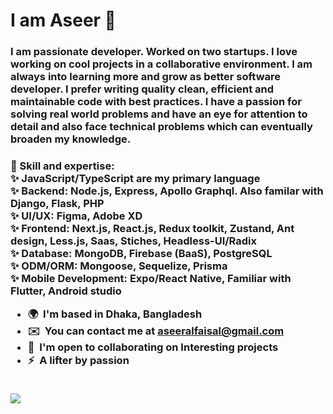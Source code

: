 <h1>I am Aseer 👋</h1>
<h3>I am passionate developer. Worked on two startups. I love working on cool projects in a collaborative environment.  I am always into learning more and grow as better software developer. I prefer writing quality clean, efficient and maintainable code with best practices. I have a passion for solving real world problems and have an eye for attention to detail and also face technical problems which can eventually broaden my knowledge. <h3/>
<!-- <h3>A passionate programmer and developer. Currently on a carrier break. I am always eager to learn and develop. I love working on cool projects and transforming my imaginations into code. I prefer writing quality clean, efficient and maintainable code with best practices.</h3> -->

🎯 Skill and expertise:<br> ✨ JavaScript/TypeScript are my primary language<br> ✨ Backend: Node.js, Express, Apollo Graphql. Also familar with Django, Flask, PHP <br> ✨ UI/UX: Figma, Adobe XD<br> ✨ Frontend: Next.js, React.js, Redux toolkit, Zustand, Ant design, Less.js, Saas, Stiches, Headless-UI/Radix<br> ✨ Database: MongoDB, Firebase (BaaS), PostgreSQL<br> ✨ ODM/ORM: Mongoose, Sequelize, Prisma <br> ✨ Mobile Development: Expo/React Native, Familiar with Flutter, Android studio <br>

*   🌍  I'm based in Dhaka, Bangladesh
*   ✉️  You can contact me at [aseeralfaisal@gmail.com](mailto:aseeralfaisal@gmail.com)
*   🤝  I'm open to collaborating on Interesting projects
*   ⚡  A lifter by passion
<br>
<a href="http://www.github.com/aseeralfaisal"><img src="https://github-readme-streak-stats.herokuapp.com/?user=aseeralfaisal&stroke=ffffff&background=181824&ring=6366f1&fire=6366f1&currStreakNum=ffffff&currStreakLabel=6366f1&sideNums=ffffff&sideLabels=ffffff&dates=ffffff&hide_border=true" /></a>
